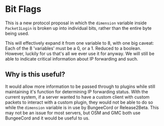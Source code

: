 # Bit Flags

This is a new protocol proposal in which the <code>dimension</code> variable inside <code>Packet1Login</code> is broken up into individual bits, rather than the entire byte being used.

This will effectively expand it from one variable to 8, with one big caveat: Each of the 8 'variables' must be a 0, or a 1. Reduced to a boolean. However, luckily for us that's all we ever use it for anyway. We will still be able to indicate critical information about IP forwarding and such.

## Why is this useful?

It would allow more information to be passed through to plugins while still maintaining it's function for determining IP forwarding status. With the current system, if a server wanted to have a custom client with custom packets to interact with a custom plugin, they would not be able to do so while the <code>dimension</code> variable is in use by BungeeCord or Release2Beta. This may not be an issue for most servers, but OSM and GMC both use BungeeCord and it would be useful to us.